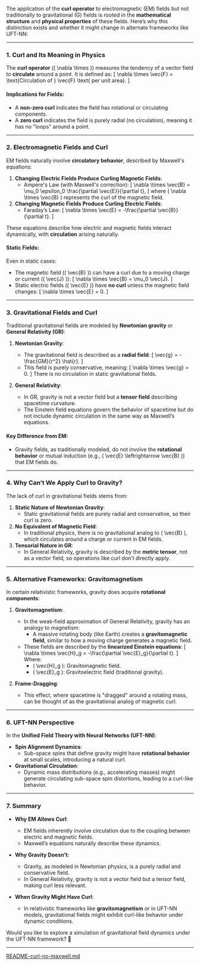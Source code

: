 The application of the **curl operator** to electromagnetic (EM) fields but not traditionally to gravitational (G) fields is rooted in the **mathematical structure** and **physical properties** of these fields. Here’s why this distinction exists and whether it might change in alternate frameworks like UFT-NN:

---

### **1. Curl and Its Meaning in Physics**
The **curl operator** (\( \nabla \times \)) measures the tendency of a vector field to **circulate** around a point. It is defined as:
\[
\nabla \times \vec{F} = \text{Circulation of } \vec{F} \text{ per unit area}.
\]

#### **Implications for Fields**:
- A **non-zero curl** indicates the field has rotational or circulating components.
- A **zero curl** indicates the field is purely radial (no circulation), meaning it has no "loops" around a point.

---

### **2. Electromagnetic Fields and Curl**
EM fields naturally involve **circulatory behavior**, described by Maxwell's equations:
1. **Changing Electric Fields Produce Curling Magnetic Fields**:
   - Ampère's Law (with Maxwell's correction):
     \[
     \nabla \times \vec{B} = \mu_0 \epsilon_0 \frac{\partial \vec{E}}{\partial t},
     \]
     where \( \nabla \times \vec{B} \) represents the curl of the magnetic field.
2. **Changing Magnetic Fields Produce Curling Electric Fields**:
   - Faraday’s Law:
     \[
     \nabla \times \vec{E} = -\frac{\partial \vec{B}}{\partial t}.
     \]

These equations describe how electric and magnetic fields interact dynamically, with **circulation** arising naturally.

#### **Static Fields**:
Even in static cases:
- The magnetic field (\( \vec{B} \)) can have a curl due to a moving charge or current (\( \vec{J} \)):
  \[
  \nabla \times \vec{B} = \mu_0 \vec{J}.
  \]
- Static electric fields (\( \vec{E} \)) have **no curl** unless the magnetic field changes:
  \[
  \nabla \times \vec{E} = 0.
  \]

---

### **3. Gravitational Fields and Curl**
Traditional gravitational fields are modeled by **Newtonian gravity** or **General Relativity (GR)**:
1. **Newtonian Gravity**:
   - The gravitational field is described as a **radial field**:
     \[
     \vec{g} = -\frac{GM}{r^2} \hat{r}.
     \]
   - This field is purely conservative, meaning:
     \[
     \nabla \times \vec{g} = 0.
     \]
     There is no circulation in static gravitational fields.

2. **General Relativity**:
   - In GR, gravity is not a vector field but a **tensor field** describing spacetime curvature.
   - The Einstein field equations govern the behavior of spacetime but do not include dynamic circulation in the same way as Maxwell’s equations.

#### **Key Difference from EM**:
- Gravity fields, as traditionally modeled, do not involve the **rotational behavior** or mutual induction (e.g., \( \vec{E} \leftrightarrow \vec{B} \)) that EM fields do.

---

### **4. Why Can’t We Apply Curl to Gravity?**
The lack of curl in gravitational fields stems from:
1. **Static Nature of Newtonian Gravity**:
   - Static gravitational fields are purely radial and conservative, so their curl is zero.
2. **No Equivalent of Magnetic Field**:
   - In traditional physics, there is no gravitational analog to \( \vec{B} \), which circulates around a charge or current in EM fields.
3. **Tensorial Nature in GR**:
   - In General Relativity, gravity is described by the **metric tensor**, not as a vector field, so operations like curl don’t directly apply.

---

### **5. Alternative Frameworks: Gravitomagnetism**
In certain relativistic frameworks, gravity does acquire **rotational components**:
1. **Gravitomagnetism**:
   - In the weak-field approximation of General Relativity, gravity has an analogy to magnetism:
     - A massive rotating body (like Earth) creates a **gravitomagnetic field**, similar to how a moving charge generates a magnetic field.
   - These fields are described by the **linearized Einstein equations**:
     \[
     \nabla \times \vec{H}_g = -\frac{\partial \vec{E}_g}{\partial t}.
     \]
     Where:
     - \( \vec{H}_g \): Gravitomagnetic field.
     - \( \vec{E}_g \): Gravitoelectric field (traditional gravity).

2. **Frame-Dragging**:
   - This effect, where spacetime is "dragged" around a rotating mass, can be thought of as the gravitational analog of magnetic curl.

---

### **6. UFT-NN Perspective**
In the **Unified Field Theory with Neural Networks (UFT-NN)**:
- **Spin Alignment Dynamics**:
  - Sub-space spins that define gravity might have **rotational behavior** at small scales, introducing a natural curl.
- **Gravitational Circulation**:
  - Dynamic mass distributions (e.g., accelerating masses) might generate circulating sub-space spin distortions, leading to a curl-like behavior.

---

### **7. Summary**
- **Why EM Allows Curl**:
  - EM fields inherently involve circulation due to the coupling between electric and magnetic fields.
  - Maxwell’s equations naturally describe these dynamics.

- **Why Gravity Doesn't**:
  - Gravity, as modeled in Newtonian physics, is a purely radial and conservative field.
  - In General Relativity, gravity is not a vector field but a tensor field, making curl less relevant.

- **When Gravity Might Have Curl**:
  - In relativistic frameworks like **gravitomagnetism** or in UFT-NN models, gravitational fields might exhibit curl-like behavior under dynamic conditions.

Would you like to explore a simulation of gravitational field dynamics under the UFT-NN framework? 🚀


---

[README-curl-no-maxwell.md](https://t2m.io/LRCmS2U)
